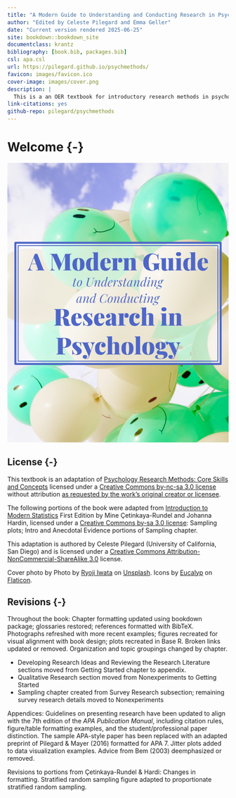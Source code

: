```yaml
--- 
title: "A Modern Guide to Understanding and Conducting Research in Psychology"
author: "Edited by Celeste Pilegard and Emma Geller"
date: "Current version rendered 2025-06-25"
site: bookdown::bookdown_site
documentclass: krantz
bibliography: [book.bib, packages.bib]
csl: apa.csl
url: https://pilegard.github.io/psychmethods/
favicon: images/favicon.ico
cover-image: images/cover.png
description: |
  This is a an OER textbook for introductory research methods in psychology.
link-citations: yes
github-repo: pilegard/psychmethods
---
```


# Welcome {-}

![](images/cover.png)

## License {-}

This textbook is an adaptation of [Psychology Research Methods: Core Skills and Concepts](https://2012books.lardbucket.org/books/psychology-research-methods-core-skills-and-concepts/) licensed under a [Creative Commons by-nc-sa 3.0 license](https://creativecommons.org/licenses/by-nc-sa/3.0/) without attribution [as requested by the work’s original creator or licensee](https://2012books.lardbucket.org/attribution.html).

The following portions of the book were adapted from [Introduction to Modern Statistics](http://openintro.org/book/ims) First Edition by Mine Çetinkaya-Rundel and Johanna Hardin, licensed under a [Creative Commons by-sa 3.0 license](https://creativecommons.org/licenses/by-sa/3.0/): Sampling plots; Intro and Anecdotal Evidence portions of Sampling chapter.

This adaptation is authored by Celeste Pilegard (University of California, San Diego) and is licensed under a [Creative Commons Attribution-NonCommercial-ShareAlike 3.0](https://creativecommons.org/licenses/by-nc-sa/3.0/) license.

Cover photo by Photo by [Ryoji Iwata](https://unsplash.com/@ryoji__iwata?utm_source=unsplash&utm_medium=referral&utm_content=creditCopyText) on [Unsplash](https://unsplash.com/@ryoji__iwata?utm_source=unsplash&utm_medium=referral&utm_content=creditCopyText). Icons by [Eucalyp](https://creativemarket.com/eucalyp) on [Flaticon](https://www.flaticon.com/).

## Revisions  {-}

Throughout the book: Chapter formatting updated using bookdown package; glossaries restored; references formatted with BibTeX. Photographs refreshed with more recent examples; figures recreated for visual alignment with book design; plots recreated in Base R. Broken links updated or removed. Organization and topic groupings changed by chapter.

- Developing Research Ideas and Reviewing the Research Literature sections moved from Getting Started chapter to appendix.
- Qualitative Research section moved from Nonexperiments to Getting Started
- Sampling chapter created from Survey Research subsection; remaining survey research details moved to Nonexperiments

Appendices: Guidelines on presenting research have been updated to align with the 7th edition of the *APA Publication Manual*, including citation rules, figure/table formatting examples, and the student/professional paper distinction. The sample APA-style paper has been replaced with an adapted preprint of Pilegard & Mayer (2016) formatted for APA 7. Jitter plots added to data visualization examples. Advice from Bem (2003) deemphasized or removed.

Revisions to portions from Çetinkaya-Rundel & Hardi: Changes in formatting. Stratified random sampling figure adapted to proportionate stratified random sampling.
